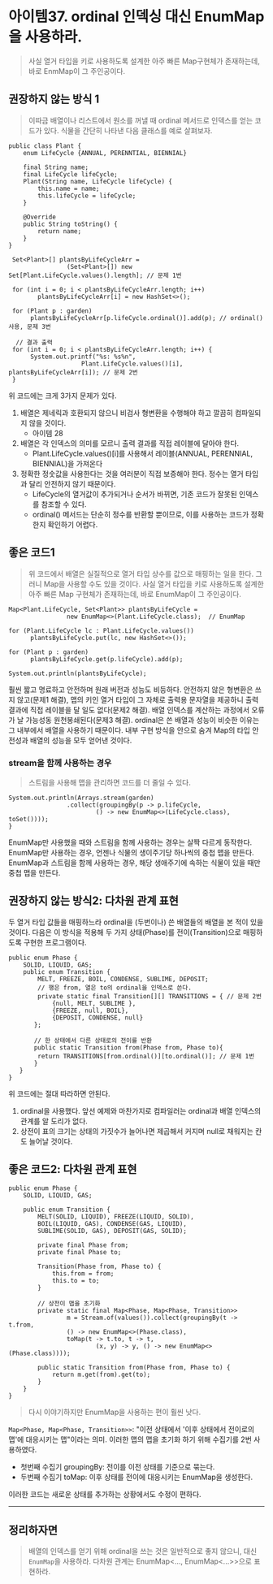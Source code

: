 # 아이템37. ordinal 인덱싱 대신 EnumMap을 사용하라. 
> 사실 열거 타입을 키로 사용하도록 설계한 아주 빠른 Map구현체가 존재하는데, 바로 EnmMap이 그 주인공이다.

## 권장하지 않는 방식 1
> 이따금 배열이나 리스트에서 원소를 꺼낼 때 ordinal 메서드로 인덱스를 얻는 코드가 있다.
> 식물을 간단히 나타낸 다음 클래스를 예로 살펴보자.

```
public class Plant {
    enum LifeCycle {ANNUAL, PERENNTIAL, BIENNIAL}
    
    final String name;
    final LifeCycle lifeCycle;
    Plant(String name, LifeCycle lifeCycle) {
        this.name = name;
        this.lifeCycle = lifeCycle;
    }

    @Override
    public String toString() {
        return name;
    }
}
```
```
 Set<Plant>[] plantsByLifeCycleArr =
                (Set<Plant>[]) new Set[Plant.LifeCycle.values().length]; // 문제 1번
                
 for (int i = 0; i < plantsByLifeCycleArr.length; i++)
        plantsByLifeCycleArr[i] = new HashSet<>();
 
 for (Plant p : garden)
      plantsByLifeCycleArr[p.lifeCycle.ordinal()].add(p); // ordinal()사용, 문제 3번
       
  // 결과 출력
 for (int i = 0; i < plantsByLifeCycleArr.length; i++) {
      System.out.printf("%s: %s%n",
                    Plant.LifeCycle.values()[i], plantsByLifeCycleArr[i]); // 문제 2번
 }
```
위 코드에는 크게 3가지 문제가 있다. 
1. 배열은 제네릭과 호환되지 않으니 비검사 형변환을 수행해야 하고 깔끔히 컴파일되지 않을 것이다.
    - 아이템 28
2. 배열은 각 인덱스의 의미를 모르니 출력 결과를 직접 레이블에 달아야 한다.
    - Plant.LifeCycle.values()[i]를 사용해서 레이블(ANNUAL, PERENNIAL, BIENNIAL)을 가져온다
3. 정확한 정숫값을 사용한다는 것을 여러분이 직접 보증해야 한다. 정수는 열거 타입과 달리 안전하지 않기 때문이다.
    - LifeCycle의 열거값이 추가되거나 순서가 바뀌면, 기존 코드가 잘못된 인덱스를 참조할 수 있다. 
    - ordinal() 메서드는 단순히 정수를 반환할 뿐이므로, 이를 사용하는 코드가 정확한지 확인하기 어렵다. 

## 좋은 코드1
> 위 코드에서 배열은 실질적으로 열거 타입 상수를 값으로 매핑하는 일을 한다. 그러니 Map을 사용할 수도 있을 것이다. 사실 열거 타입을 키로 사용하도록 설계한 아주 빠른 Map 구현체가 존재하는데, 바로 EnumMap이 그 주인공이다.

```
Map<Plant.LifeCycle, Set<Plant>> plantsByLifeCycle =
                new EnumMap<>(Plant.LifeCycle.class);  // EnumMap
                  
for (Plant.LifeCycle lc : Plant.LifeCycle.values())
      plantsByLifeCycle.put(lc, new HashSet<>());

for (Plant p : garden)
      plantsByLifeCycle.get(p.lifeCycle).add(p);
      
System.out.println(plantsByLifeCycle);
```
훨씬 짧고 명료하고 안전하며 원래 버전과 성능도 비등하다. 
안전하지 않은 형변환은 쓰지 않고(문제1 해결), 맵의 키인 열거 타입이 그 자체로 출력용 문자열을 제공하니 출력 결과에 직접 레이블을 달 일도 없다(문제2 해결). 배열 인덱스를 계산하는 과정에서 오류가 날 가능성동 원천봉쇄된다(문제3 해결). 
ordinal은 쓴 배열과 성능이 비슷한 이유는 그 내부에서 배열을 사용하기 때문이다. 내부 구현 방식을 안으로 숨겨 Map의 타입 안전성과 배열의 성능을 모두 얻어낸 것이다. 

### stream을 함께 사용하는 경우
> 스트림을 사용해 맵을 관리하면 코드를 더 줄일 수 있다.

```
System.out.println(Arrays.stream(garden)
                .collect(groupingBy(p -> p.lifeCycle,
                        () -> new EnumMap<>(LifeCycle.class), toSet())));
}
```
EnumMap만 사용했을 때와 스트림을 함께 사용하는 경우는 살짝 다르게 동작한다. 
EnumMap만 사용하는 경우, 언젠나 식물의 생이주기당 하나씩의 중첩 맵을 만든다. 
EnumMap과 스트림을 함께 사용하는 경우, 해당 생애주기에 속하는 식물이 있을 때만 중첩 맵을 만든다. 

## 권장하지 않는 방식2: 다차원 관계 표현
두 열거 타입 값들을 매핑하느라 ordinal을 (두번이나) 쓴 배열들의 배열을 본 적이 있을 것이다. 다음은 이 방식을 적용해 두 가지 상태(Phase)를 전이(Transition)으로 매핑하도록 구현한 프로그램이다. 
```
public enum Phase {
    SOLID, LIQUID, GAS;
    public enum Transition {
        MELT, FREEZE, BOIL, CONDENSE, SUBLIME, DEPOSIT;
        // 행은 from, 열은 to의 ordinal을 인덱스로 쓴다. 
        private static final Transition[][] TRANSITIONS = { // 문제 2번
            {null, MELT, SUBLIME },
            {FREEZE, null, BOIL},
            {DEPOSIT, CONDENSE, null}
       };

       // 한 상태에서 다른 상태로의 전이를 반환
       public static Transition from(Phase from, Phase to){
        return TRANSITIONS[from.ordinal()][to.ordinal()]; // 문제 1번
       }
   }
}
```
위 코드에는 절대 따라하면 안된다. 
1. ordinal을 사용했다. 앞선 예제와 마찬가지로 컴파일러는 ordinal과 배열 인덱스의 관계를 알 도리가 없다.
2. 상전이 표의 크기는 상태의 가짓수가 늘어나면 제곱해서 커지며 null로 채워지는 칸도 늘어날 것이다.

## 좋은 코드2: 다차원 관계 표현
```
public enum Phase {
    SOLID, LIQUID, GAS;
    
    public enum Transition {
        MELT(SOLID, LIQUID), FREEZE(LIQUID, SOLID),
        BOIL(LIQUID, GAS), CONDENSE(GAS, LIQUID),
        SUBLIME(SOLID, GAS), DEPOSIT(GAS, SOLID);
        
        private final Phase from;
        private final Phase to;
        
        Transition(Phase from, Phase to) {
            this.from = from;
            this.to = to;
        }

        // 상전이 맵을 초기화
        private static final Map<Phase, Map<Phase, Transition>>
                m = Stream.of(values()).collect(groupingBy(t -> t.from,
                () -> new EnumMap<>(Phase.class),
                toMap(t -> t.to, t -> t,
                        (x, y) -> y, () -> new EnumMap<>(Phase.class))));
        
        public static Transition from(Phase from, Phase to) {
            return m.get(from).get(to);
        }
    }
}
```
> 다시 이야기하지만 EnumMap을 사용하는 편이 훨씬 낫다.

`Map<Phase, Map<Phase, Transition>>`: "이전 상태에서 '이후 상태에서 전이로의 맵'에 대응시키는 맵"이라는 의미.
이러한 맵의 맵을 초기화 하기 위해 수집기를 2번 사용하였다. 
  - 첫번째 수집기 groupingBy: 전이를 이전 상태를 기준으로 묶는다.
  - 두번째 수집기 toMap: 이후 상태를 전이에 대응시키는 EnumMap을 생성한다.

이러한 코드는 새로운 상태를 추가하는 상황에서도 수정이 편하다. 

<hr>

## 정리하자면
> 배열의 인덱스를 얻기 위해 ordinal을 쓰는 것은 일반적으로 좋지 않으니, 대신 `EnumMap`을 사용하라.
> 다차원 관계는 EnumMap<..., EnumMap<...>>으로 표현하라.
